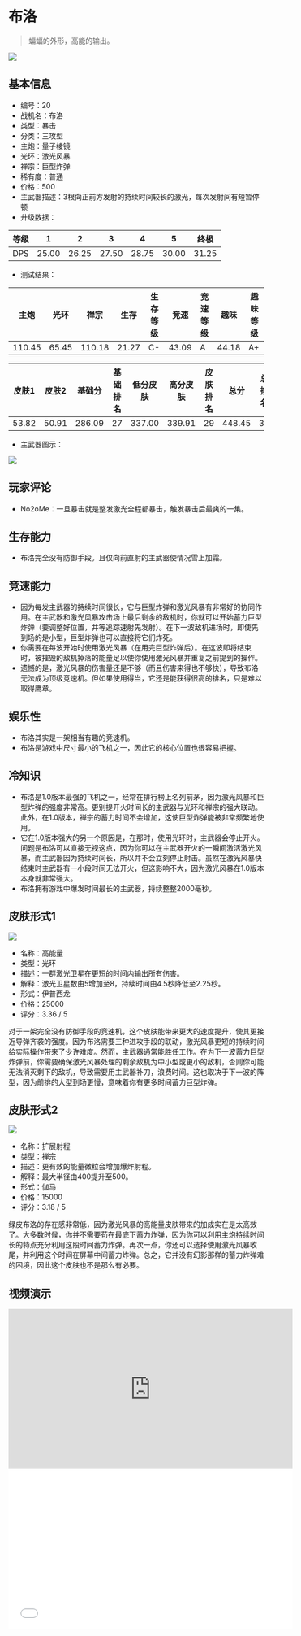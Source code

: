 # 布洛

> 蝙蝠的外形，高能的输出。

<img src="/ships/ship_20.png" style={{zoom:1}}/>

## 基本信息

- 编号：20
- 战机名：布洛
- 类型：暴击
- 分类：三攻型
- 主炮：量子棱镜
- 光环：激光风暴
- 禅宗：巨型炸弹
- 稀有度：普通
- 价格：500
- 主武器描述：3根向正前方发射的持续时间较长的激光，每次发射间有短暂停顿
- 升级数据：

| 等级 | 1 | 2 | 3 | 4 | 5 | 终极 |
|--|--|--|--|--|--|--|
| DPS | 25.00 | 26.25 | 27.50 | 28.75 | 30.00 | 31.25 |

- 测试结果：

| 主炮 | 光环 | 禅宗 | 生存 | 生存等级 | 竞速 | 竞速等级 | 趣味 | 趣味等级 |
|--|--|--|--|--|--|--|--|--|
| 110.45 | 65.45 | 110.18 | 21.27 | C- | 43.09 | A | 44.18 | A+ |

| 皮肤1 | 皮肤2 | 基础分 | 基础排名 | 低分皮肤 | 高分皮肤 | 皮肤排名 | 总分 | 总排名 |
|--|--|--|--|--|--|--|--|--|
| 53.82 | 50.91 | 286.09 | 27 | 337.00 | 339.91 | 29 | 448.45 | 31 |

- 主武器图示：

<img src="/illustration/main_20.gif" style={{zoom:1}}/>

## 玩家评论

- No2oMe：一旦暴击就是整发激光全程都暴击，触发暴击后最爽的一集。

## 生存能力

- 布洛完全没有防御手段。且仅向前直射的主武器使情况雪上加霜。

## 竞速能力

- 因为每发主武器的持续时间很长，它与巨型炸弹和激光风暴有非常好的协同作用。在主武器和激光风暴攻击场上最后剩余的敌机时，你就可以开始蓄力巨型炸弹（要调整好位置，并等追踪速射先发射）。在下一波敌机进场时，即使先到场的是小型，巨型炸弹也可以直接将它们炸死。
- 你需要在每波开始时使用激光风暴（在用完巨型炸弹后）。在这波即将结束时，被摧毁的敌机掉落的能量足以使你使用激光风暴并重复之前提到的操作。
- 遗憾的是，激光风暴的伤害量还是不够（而且伤害来得也不够快），导致布洛无法成为顶级竞速机。但如果使用得当，它还是能获得很高的排名，只是难以取得鹰章。

## 娱乐性

- 布洛其实是一架相当有趣的竞速机。
- 布洛是游戏中尺寸最小的飞机之一，因此它的核心位置也很容易把握。

## 冷知识

- 布洛是1.0版本最强的飞机之一，经常在排行榜上名列前茅，因为激光风暴和巨型炸弹的强度非常高。更别提开火时间长的主武器与光环和禅宗的强大联动。此外，在1.0版本，禅宗的蓄力时间不会增加，这使巨型炸弹能被非常频繁地使用。
- 它在1.0版本强大的另一个原因是，在那时，使用光环时，主武器会停止开火。问题是布洛可以直接无视这点，因为你可以在主武器开火的一瞬间激活激光风暴，而主武器因为持续时间长，所以并不会立刻停止射击。虽然在激光风暴快结束时主武器有一小段时间无法开火，但这影响不大，因为激光风暴在1.0版本本身就非常强大。
- 布洛拥有游戏中爆发时间最长的主武器，持续整整2000毫秒。

## 皮肤形式1

<img src="/ships/ship_20_apex_1.png" style={{zoom:1}}/>

- 名称：高能量
- 类型：光环
- 描述：一群激光卫星在更短的时间内输出所有伤害。
- 解释：激光卫星数由5增加至8，持续时间由4.5秒降低至2.25秒。
- 形式：伊普西龙
- 价格：25000
- 评分：3.36 / 5

对于一架完全没有防御手段的竞速机，这个皮肤能带来更大的速度提升，使其更接近导弹齐袭的强度。因为布洛需要三种进攻手段的联动，激光风暴更短的持续时间给实际操作带来了少许难度。然而，主武器通常能胜任工作。在为下一波蓄力巨型炸弹前，你需要确保激光风暴处理的剩余敌机为中小型或更小的敌机，否则你可能无法消灭剩下的敌机，导致需要用主武器补刀，浪费时间。这也取决于下一波的阵型，因为前排的大型到场更慢，意味着你有更多时间蓄力巨型炸弹。

## 皮肤形式2

<img src="/ships/ship_20_apex_2.png" style={{zoom:1}}/>

- 名称：扩展射程
- 类型：禅宗
- 描述：更有效的能量微粒会增加爆炸射程。
- 解释：最大半径由400提升至500。
- 形式：伽马
- 价格：15000
- 评分：3.18 / 5

绿皮布洛的存在感非常低，因为激光风暴的高能量皮肤带来的加成实在是太高效了。大多数时候，你并不需要苟在最底下蓄力炸弹，因为你可以利用主炮持续时间长的特点充分利用这段时间蓄力炸弹。再次一点，你还可以选择使用激光风暴收尾，并利用这个时间在屏幕中间蓄力炸弹。总之，它并没有幻影那样的蓄力炸弹难的困境，因此这个皮肤也不是那么有必要。

## 视频演示

<iframe width="560" height="315" src="https://www.youtube.com/embed/04ZL34OfOPk?si=lT8RDqIZWF7y_pRH" title="YouTube video player" frameborder="0" allow="accelerometer; autoplay; clipboard-write; encrypted-media; gyroscope; picture-in-picture; web-share" referrerpolicy="strict-origin-when-cross-origin" allowfullscreen></iframe>

<br/>

<iframe width="560" height="315" src="//player.bilibili.com/player.html?aid=445000520&bvid=BV1Qj411D7SA&cid=1172262344&p=1&autoplay=false" scrolling="no" border="0" frameborder="no" allow="accelerometer; autoplay; clipboard-write; encrypted-media; gyroscope; picture-in-picture; web-share" framespacing="0" allowfullscreen="true"> </iframe>